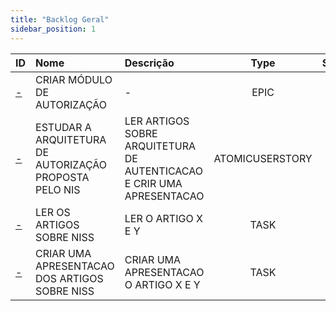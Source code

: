```yaml
---
title: "Backlog Geral"
sidebar_position: 1
---
```

|ID |Nome |Descrição | Type | Status|
|:--|:----|:-------- |:----:| :---: |
|[-](undefined)|CRIAR MÓDULO DE AUTORIZAÇÃO|-|EPIC|-|
|[-](undefined)|ESTUDAR A ARQUITETURA DE AUTORIZAÇÃO PROPOSTA PELO NIS|LER ARTIGOS SOBRE ARQUITETURA DE AUTENTICACAO E CRIR UMA APRESENTACAO|ATOMICUSERSTORY|-|
|[-](undefined)|LER OS ARTIGOS SOBRE NISS|LER O ARTIGO X E Y|TASK|-|
|[-](undefined)|CRIAR UMA APRESENTACAO DOS ARTIGOS SOBRE NISS|CRIAR UMA APRESENTACAO O ARTIGO X E Y|TASK|-|
